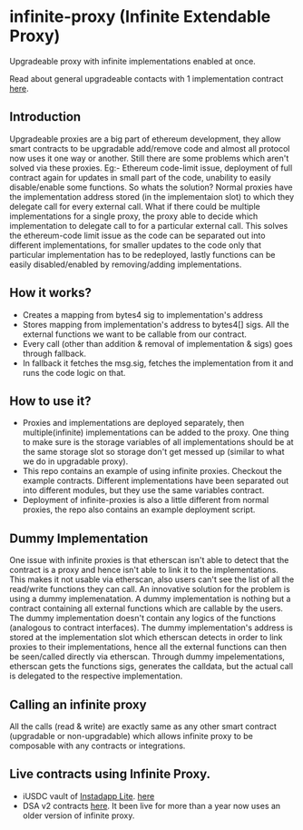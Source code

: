 # infinite-proxy (Infinite Extendable Proxy)

Upgradeable proxy with infinite implementations enabled at once.

Read about general upgradeable contacts with 1 implementation contract [here](https://docs.openzeppelin.com/upgrades-plugins/1.x/writing-upgradeable).

## Introduction
Upgradeable proxies are a big part of ethereum development, they allow smart contracts to be upgradable add/remove code and almost all protocol now uses it one way or another. Still there are some problems which aren't solved via these proxies. Eg:- Ethereum code-limit issue, deployment of full contract again for updates in small part of the code, unability to easily disable/enable some functions.
So whats the solution? Normal proxies have the implementation address stored (in the implementaion slot) to which they delegate call for every external call. What if there could be multiple implementations for a single proxy, the proxy able to decide which implementation to delegate call to for a particular external call. This solves the ethereum-code limit issue as the code can be separated out into different implementations, for smaller updates to the code only that particular implementation has to be redeployed, lastly functions can be easily disabled/enabled by removing/adding implementations.

## How it works?
- Creates a mapping from bytes4 sig to implementation's address
- Stores mapping from implementation's address to bytes4[] sigs. All the external functions we want to be callable from our contract.
- Every call (other than addition & removal of implementation & sigs) goes through fallback.
- In fallback it fetches the msg.sig, fetches the implementation from it and runs the code logic on that.

## How to use it?
- Proxies and implementations are deployed separately, then multiple(infinite) implementations can be added to the proxy. One thing to make sure is the storage variables of all implementations should be at the same storage slot so storage don't get messed up (similar to what we do in upgradable proxy).
- This repo contains an example of using infinite proxies. Checkout the example contracts. Different implementations have been separated out into different modules, but they use the same variables contract.
- Deployment of infinite-proxies is also a little different from normal proxies, the repo also contains an example deployment script.

## Dummy Implementation
One issue with infinite proxies is that etherscan isn't able to detect that the contract is a proxy and hence isn't able to link it to the implementations. This makes it not usable via etherscan, also users can't see the list of all the read/write functions they can call.
An innovative solution for the problem is using a dummy implemenatation. A dummy implementation is nothing but a contract containing all external functions which are callable by the users. The dummy implementation doesn't contain any logics of the functions (analogous to contract interfaces). The dummy implementation's address is stored at the implementation slot which etherscan detects in order to link proxies to their implementations, hence all the external functions can then be seen/called directly via etherscan. Through dummy impelementations, etherscan gets the functions sigs, generates the calldata, but the actual call is delegated to the respective implementation.

## Calling an infinite proxy
All the calls (read & write) are exactly same as any other smart contract (upgradable or non-upgradable) which allows infinite proxy to be composable with any contracts or integrations.

## Live contracts using Infinite Proxy.
- iUSDC vault of [Instadapp Lite](https://lite.instadapp.io/). [here](https://etherscan.io/address/0xc8871267e07408b89aA5aEcc58AdCA5E574557F8)
- DSA v2 contracts [here](https://github.com/Instadapp/dsa-contracts/tree/master/contracts/v2). It been live for more than a year now uses an older version of infinite proxy.
